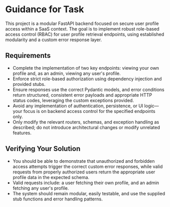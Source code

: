 # Guidance for Task

This project is a modular FastAPI backend focused on secure user profile access within a SaaS context. The goal is to implement robust role-based access control (RBAC) for user profile retrieval endpoints, using established modularity and a custom error response layer.

## Requirements
- Complete the implementation of two key endpoints: viewing your own profile and, as an admin, viewing any user's profile.
- Enforce strict role-based authorization using dependency injection and provided stubs.
- Ensure responses use the correct Pydantic models, and error conditions return structured, consistent error payloads and appropriate HTTP status codes, leveraging the custom exceptions provided.
- Avoid any implementation of authentication, persistence, or UI logic—your focus is on backend access control for the specified endpoints only.
- Only modify the relevant routers, schemas, and exception handling as described; do not introduce architectural changes or modify unrelated features.

## Verifying Your Solution
- You should be able to demonstrate that unauthorized and forbidden access attempts trigger the correct custom error responses, while valid requests from properly authorized users return the appropriate user profile data in the expected schema.
- Valid requests include: a user fetching their own profile, and an admin fetching any user's profile.
- The system should remain modular, easily testable, and use the supplied stub functions and error handling patterns.
